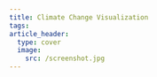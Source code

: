 ```yaml
---
title: Climate Change Visualization
tags: 
article_header:
  type: cover
  image:
    src: /screenshot.jpg
---
```


<!--more-->
